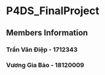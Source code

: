 # P4DS_FinalProject

## Members Information
### Trần Văn Điệp - 1712343
### Vương Gia Bảo   - 18120009
